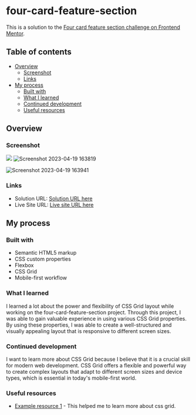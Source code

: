 # four-card-feature-section

This is a solution to the [Four card feature section challenge on Frontend Mentor](https://www.frontendmentor.io/challenges/four-card-feature-section-weK1eFYK). 

## Table of contents

- [Overview](#overview)
  - [Screenshot](#screenshot)
  - [Links](#links)
- [My process](#my-process)
  - [Built with](#built-with)
  - [What I learned](#what-i-learned)
  - [Continued development](#continued-development)
  - [Useful resources](#useful-resources)

## Overview


### Screenshot

![](./screenshot.jpg)
![Screenshot 2023-04-19 163819](https://user-images.githubusercontent.com/130936157/233195656-01d3f8fb-37aa-40e8-809c-5482262502af.png)

![Screenshot 2023-04-19 163941](https://user-images.githubusercontent.com/130936157/233195736-86e2bedb-8952-4462-be84-6ab06543f277.png)


### Links

- Solution URL: [Solution URL here](https://github.com/khatias/four-card-feature-section)
- Live Site URL: [Live site URL here](https://khatias.github.io/four-card-feature-section/)

## My process

### Built with

- Semantic HTML5 markup
- CSS custom properties
- Flexbox
- CSS Grid
- Mobile-first workflow



### What I learned

I learned a lot about the power and flexibility of CSS Grid layout while working on the four-card-feature-section project. Through this project, I was able to gain valuable experience in using various CSS Grid properties. By using these properties, I was able to create a well-structured and visually appealing layout that is responsive to different screen sizes. 

### Continued development

I want to learn more about CSS Grid because I believe that it is a crucial skill for modern web development. CSS Grid offers a flexible and powerful way to create complex layouts that adapt to different screen sizes and device types, which is essential in today's mobile-first world.



### Useful resources

- [Example resource 1]([https://www.example.com](https://www.youtube.com/watch?v=-sgBdrVI6w4&t=220s)) - This helped me to learn more about css grid.
